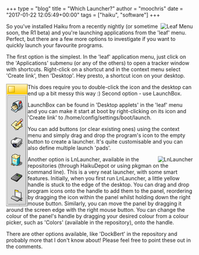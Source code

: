 +++
type = "blog"
title = "Which Launcher?"
author = "moochris"
date = "2017-01-22 12:05:49+00:00"
tags = ["haiku", "software"]
+++

<a href="/files/blog/moochris/leafmenu.png" title="Leaf Menu"><img src="leafmenu.png" title="Leaf Menu" alt="Leaf Menu" align="right"></a>So you've installed Haiku from a recently nightly (or sometime soon, the R1 beta) and you're launching applications from the 'leaf' menu. Perfect, but there are a few more options to investigate if you want to quickly launch your favourite programs.

<!--more-->

The first option is the simplest. In the 'leaf' application menu, just click on the 'Applications' submenu (or any of the others) to open a tracker window with shortcuts. Right-click on a shortcut and in the context menu select 'Create link', then 'Desktop'. Hey presto, a shortcut icon on your desktop.

<a href="/files/blog/moochris/launchbox.png" title="LaunchBox"><img src="launchbox.png" title="LaunchBox" alt="LaunchBox" align="left"></a>This does require you to double-click the icon and the desktop can end up a bit messy this way :) Second option - use LaunchBox.

LaunchBox can be found in 'Desktop applets' in the 'leaf' menu and you can make it start at boot by right-clicking on its icon and 'Create link' to /home/config/settings/boot/launch.

You can add buttons (or clear existing ones) using the context menu and simply drag and drop the program's icon to the empty button to create a launcher. It's quite customisable and you can also define multiple launch 'pads'.

<a href="/files/blog/moochris/lnlauncher.png" title="LnLauncher"><img src="lnlauncher.png" title="LnLauncher" alt="LnLauncher" align="right"></a>Another option is LnLauncher, available in the repositories (through HaikuDepot or using pkgman on the command line). This is a very neat launcher, with some smart features. Initially, when you first run LnLauncher, a little yellow handle is stuck to the edge of the desktop. You can drag and drop program icons onto the handle to add them to the panel, reordering by dragging the icon within the panel whilst holding down the right mouse button. Similarly, you can move the panel by dragging it around the screen edge with the right mouse button. You can change the colour of the panel's handle by dragging your desired colour from a colour picker, such as 'Colors' (available in the repository), onto the handle.

There are other options available, like 'DockBert' in the repository and probably more that I don't know about! Please feel free to point these out in the comments.
